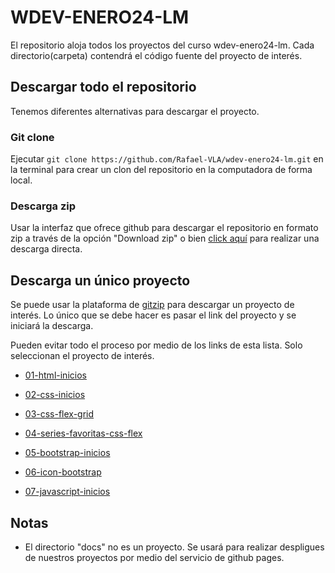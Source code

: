 # WDEV-ENERO24-LM

El repositorio aloja todos los proyectos del curso wdev-enero24-lm. Cada directorio(carpeta) contendrá el código fuente del proyecto de interés.

## Descargar todo el repositorio
Tenemos diferentes alternativas para descargar el proyecto.

### Git clone
Ejecutar ```git clone https://github.com/Rafael-VLA/wdev-enero24-lm.git``` en la terminal para crear un clon del repositorio en la computadora de forma local.

### Descarga zip
Usar la interfaz que ofrece github para descargar el repositorio en formato zip a través de la opción "Download zip" o bien [click aquí](https://github.com/Rafael-VLA/wdev-enero24-lm/archive/refs/heads/main.zip) para realizar una descarga directa.

## Descarga un único proyecto
Se puede usar la plataforma de [gitzip](https://kinolien.github.io/gitzip/) para descargar un proyecto de interés. Lo único que se debe hacer es pasar el link del proyecto y se iniciará la descarga.

Pueden evitar todo el proceso por medio de los links de esta lista. Solo seleccionan el proyecto de interés.

- [01-html-inicios](https://kinolien.github.io/gitzip/?download=https://github.com/Rafael-VLA/wdev-enero24-lm/tree/main/01-html-inicios)

- [02-css-inicios](https://kinolien.github.io/gitzip/?download=https://github.com/Rafael-VLA/wdev-enero24-lm/tree/main/02-css-inicios)

- [03-css-flex-grid](https://kinolien.github.io/gitzip/?download=https://github.com/Rafael-VLA/wdev-enero24-lm/tree/main/03-css-flex-grid)

- [04-series-favoritas-css-flex](https://kinolien.github.io/gitzip/?download=https://github.com/Rafael-VLA/wdev-enero24-lm/tree/main/04-series-favoritas-css-flex)

- [05-bootstrap-inicios](https://kinolien.github.io/gitzip/?download=https://github.com/Rafael-VLA/wdev-enero24-lm/tree/main/05-bootstrap-inicios)

- [06-icon-bootstrap](https://kinolien.github.io/gitzip/?download=https://github.com/Rafael-VLA/wdev-enero24-lm/tree/main/06-icon-bootstrap)

- [07-javascript-inicios](https://kinolien.github.io/gitzip/?download=https://github.com/Rafael-VLA/wdev-enero24-lm/tree/main/07-javascript-inicios)

## Notas
- El directorio "docs" no es un proyecto. Se usará para realizar despligues de nuestros proyectos por medio del servicio de github pages.